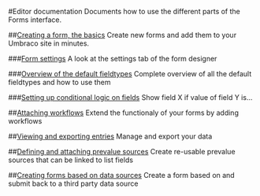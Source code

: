 #Editor documentation
Documents how to use the different parts of the Forms interface.

##[Creating a form, the basics](Creating-a-Form/index.md)
Create new forms and add them to your Umbraco site in minutes.

###[Form settings](Creating-a-form/Form-Settings/index.md)
A look at the settings tab of the form designer

###[Overview of the default fieldtypes](Creating-a-form/Fieldtypes/index.md)
Complete overview of all the default fieldtypes and how to use them

###[Setting up conditional logic on fields](Creating-a-form/Conditional-Logic/index.md)
Show field X if value of field Y is...

##[Attaching workflows](Attaching-Workflows/index.md)
Extend the functionaly of your forms by adding workflows

##[Viewing and exporting entries](Viewing-and-Exporting-Entries/index.md)
Manage and export your data

##[Defining and attaching prevalue sources](Defining-and-Attaching-Prevaluesources/index.md)
Create re-usable prevalue sources that can be linked to list fields

##[Creating forms based on data sources](Creating-Forms-Based-on-Datasources/index.md)
Create a form based on and submit back to a third party data source

